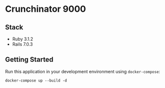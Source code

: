 # Crunchinator 9000

## Stack

* Ruby 3.1.2
* Rails 7.0.3

## Getting Started

Run this application in your development environment using `docker-compose`:

```
docker-compose up --build -d
```
